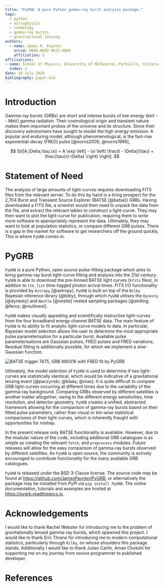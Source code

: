 ```yaml
---
title: "PyGRB: A pure Python gamma-ray burst analysis package."
tags:
  - python
  - astrophysics
  - cosmology
  - gamma-ray bursts
  - gravitational lensing
authors:
  - name: James R. Paynter
    orcid: 0000-0002-9672-4008
    affiliation: 1
affiliations:
- name: School of Physics, University of Melbourne, Parkville, Victoria, 3010, Australia
  index: 1
date: 16 July 2020
bibliography: paper.bib
---
```



# Introduction


Gamma-ray bursts (GRBs) are short and intense bursts of low energy (keV -- MeV) gamma radiation.
Their cosmological origin and transient nature makes them important probes of the universe and its structure.
Since their discovery astronomers have sought to model the high energy emission.
A popular and enduring model, although phenomenological, is the fast-rise exponential-decay (FRED) pulse [@norris2005; @norris1996],

$$
S(t|A,\Delta,\tau,\xi) = A \exp \left[ - \xi \left(  \frac{t - \Delta}{\tau} + \frac{\tau}{t-\Delta}  \right)   \right].
$$

# Statement of Need

The analysis of large amounts of light-curves requires downloading FITS files from the relevant server.
To do this by hand is a tiring prospect for the 2,704 Burst and Transient Source Explorer (BATSE [@batse]) GRBs.
Having downloaded a FITS file, a scientist would then need to unpack the data from the file, and extract the relevant tables to construct a light-curve.
They may then want to plot the light-curve for publication, requiring them to write more software to appropriately represent the data.
Ultimately, they may want to look at population statistics, or compare different GRB pulses.
There is a gap in the market for software to get researchers off the ground quickly.
This is where `PyGRB` comes in.


# PyGRB

`PyGRB` is a pure Python, open source pulse-fitting package which aims to bring gamma-ray burst light-curve fitting and analysis into the 21st century.
`PyGRB` is able to download the pre-binned BATSE light curves (``bfits`` files), in addition to ``tte_list`` time-tagged photon arrival times.
FITS I/O functionality is provided by `Astropy` [@astropy]. `PyGRB` is built on top of the `Bilby` Bayesian inference library [@bilby], through which `PyGRB` utilises the `Dynesty` [@dynesty] and `Nestle` [@nestle] nested sampling packages [@skilling; @feroz; @multinest].

`PyGRB` makes visually appealing and scientifically instructive light-curves from the four broadband energy channel BATSE data.
The main feature of `PyGRB` is its ability to fit analytic light-curve models to data.
In particular, Bayesian model selection allows the user to determine the most appropriate pulse parameterisation for a particular burst.
Available pulse parameterisations are Gaussian pulses, FRED pulses and FRED variations.
Residual fitting is additionally possible, for which we implement a sine-Gaussian function.

![BATSE trigger 7475, GRB 990316 with FRED fit by `PyGRB`](../docs/source/images/B_7475__d_NL200__rates_F.png)


Ultimately, the model selection of `PyGRB` is used to determine if two light-curves are statistically identical, which would be indicative of a gravitational lensing event [@paczynski; @blaes; @mao].
It is quite difficult to compare GRB light-curves occurring at different times due to the variability of the gamma-ray background.
Comparing GRBs observed by different satellites is another matter altogether, owing to the different energy sensitivities, time resolution, and detector geometry.
`PyGRB` creates a unified, abstracted framework allowing for the comparison of gamma-ray bursts based on their fitted pulse parameters, rather than visual or bin-wise statistical comparisons of their light-curves, which is inherently fraught with opportunities for mishap.

In the present release only BATSE functionality is available.
However, due to the modular nature of the code, including additional GRB catalogues is as simple as creating the relevant `fetch`, and `preprocess` modules.
Future releases will allow for the easy comparison of gamma-ray bursts observed by different satellites.
As `PyGRB` is open source, the community is actively encouraged to contribute functionality for the many available GRB catalogues.

`PyGRB` is released under the BSD 3-Clause license.
The source code may be found at https://github.com/JamesPaynter/PyGRB, or alternatively the package may be installed from PyPi via ``pip install PyGRB``.
The online documentation, tutorials and examples are hosted at https://pygrb.readthedocs.io.

# Acknowledgements

I would like to thank Rachel Webster for introducing me to the problem of gravitationally lensed gamma-ray bursts, which spawned this project.
I would like to thank Eric Thrane for introducing me to modern computational statistics, particularly through `Bilby`, on whose shoulders this package stands.
Additionally I would like to thank Julian Carlin, Aman Chokshi for supporting me on my journey from novice programmer to published developer.

# References
